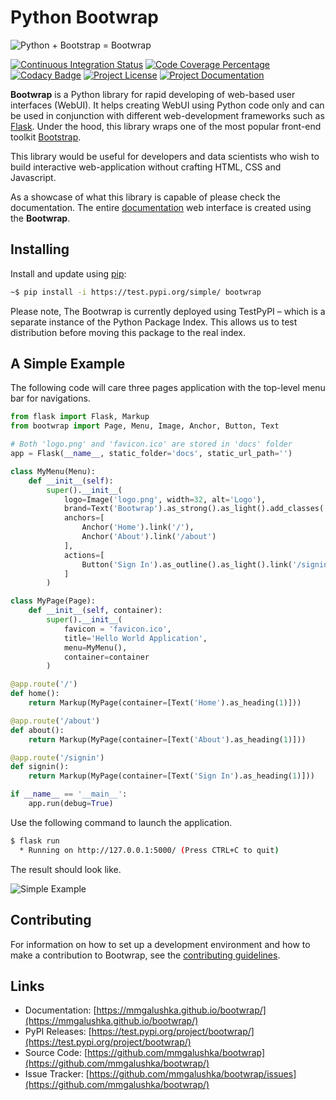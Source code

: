 # Python Bootwrap

![Python + Bootstrap = Bootwrap](https://github.com/mmgalushka/bootwrap/raw/main/docs/bootwrap-equation.png)

[![Continuous Integration Status](https://github.com/mmgalushka/bootwrap/workflows/CI/badge.svg)](https://github.com/mmgalushka/bootwrap/actions)
[![Code Coverage Percentage](https://codecov.io/gh/mmgalushka/bootwrap/branch/main/graphs/badge.svg)](https://codecov.io/gh/mmgalushka/bootwrap)
[![Codacy Badge](https://app.codacy.com/project/badge/Grade/763657a471ff424c85a5b894ddb750d0)](https://www.codacy.com/gh/mmgalushka/bootwrap/dashboard?utm_source=github.com&amp;utm_medium=referral&amp;utm_content=mmgalushka/bootwrap&amp;utm_campaign=Badge_Grade)
[![Project License](https://img.shields.io/badge/License-MIT-blue.svg)](https://github.com/mmgalushka/bootwrap/blob/main/LICENSE)
[![Project Documentation](https://img.shields.io/badge/docs-up--to--date-success)](https://mmgalushka.github.io/bootwrap/)

**Bootwrap** is a Python library for rapid developing of web-based user interfaces (WebUI). It helps creating WebUI using Python code only and can be used in conjunction with different web-development frameworks such as [Flask](https://palletsprojects.com/p/flask/). Under the hood, this library wraps one of the most popular front-end toolkit [Bootstrap](https://getbootstrap.com/).

This library would be useful for developers and data scientists who wish to build interactive web-application without crafting HTML, CSS and Javascript.

As a showcase of what this library is capable of please check the documentation. The entire [documentation](https://mmgalushka.github.io/bootwrap/) web interface is created using the **Bootwrap**.

## Installing

Install and update using [pip](https://pip.pypa.io/en/stable/quickstart/):

```bash
~$ pip install -i https://test.pypi.org/simple/ bootwrap
```

Please note, The Bootwrap is currently deployed using TestPyPI – which is a separate instance of the Python Package Index. This allows us to test distribution before moving this package to the real index.

## A Simple Example

The following code will care three pages application with the top-level menu bar for navigations.  

```Python
from flask import Flask, Markup
from bootwrap import Page, Menu, Image, Anchor, Button, Text

# Both 'logo.png' and 'favicon.ico' are stored in 'docs' folder
app = Flask(__name__, static_folder='docs', static_url_path='')

class MyMenu(Menu):
    def __init__(self):
        super().__init__(
            logo=Image('logo.png', width=32, alt='Logo'),
            brand=Text('Bootwrap').as_strong().as_light().add_classes('ml-2'),
            anchors=[
                Anchor('Home').link('/'),
                Anchor('About').link('/about')
            ], 
            actions=[
                Button('Sign In').as_outline().as_light().link('/signin')
            ]
        )

class MyPage(Page):
    def __init__(self, container):
        super().__init__(
            favicon = 'favicon.ico',
            title='Hello World Application',
            menu=MyMenu(),
            container=container
        )

@app.route('/')
def home():
    return Markup(MyPage(container=[Text('Home').as_heading(1)]))

@app.route('/about')
def about():
    return Markup(MyPage(container=[Text('About').as_heading(1)]))

@app.route('/signin')
def signin():
    return Markup(MyPage(container=[Text('Sign In').as_heading(1)]))

if __name__ == '__main__':
    app.run(debug=True)
```

Use the following command to launch the application.

```bash
$ flask run
  * Running on http://127.0.0.1:5000/ (Press CTRL+C to quit)
```

The result should look like.

![Simple Example](https://github.com/mmgalushka/bootwrap/raw/main/docs/multi-pages-app.png)

## Contributing

For information on how to set up a development environment and how to make a contribution to Bootwrap, see the [contributing guidelines](CONTRIBUTING.md).

## Links

- Documentation: [https://mmgalushka.github.io/bootwrap/](https://mmgalushka.github.io/bootwrap/)
- PyPI Releases: [https://test.pypi.org/project/bootwrap/](https://test.pypi.org/project/bootwrap/)
- Source Code: [https://github.com/mmgalushka/bootwrap](https://github.com/mmgalushka/bootwrap/)
- Issue Tracker: [https://github.com/mmgalushka/bootwrap/issues](https://github.com/mmgalushka/bootwrap/)

